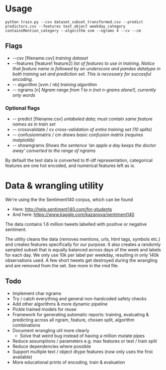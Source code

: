 # Usage

```
python train.py --csv dataset_subset_transformed.csv --predict predictors.csv --features text_object weekday_category containsMention_category --algorithm svm --ngrams 4 --cv --cm
```
## Flags

 * --csv [filename.csv] _training dataset_
 * --features [feature1 feature2] _list of features to use in training. Notice that feature name is followed by an underscore and pandas datatype in both training set and prediction set. This is necessary for succesful encoding._
 * -- algorithm [svm / nb] _training algorithm_
 * -- ngrams [n] _Ngram range from 1 to n (not n-grams alone!), currently only words_
### Optional flags
 * -- predict [filename.csv] _unlabeled data; must contain same feature names as in train set_
 * -- crossvalidate / cv _cross-validation of entire training set (10 splits)_
 * -- confusionmatrix / cm _draws basic confusion matrix (requires matplotlib)_
 * -- showngrams _Shows the sentence 'an apple a day keeps the doctor away' converted to the range of ngrams_

By default the text data is converted to tf-idf representation, categorical features are one hot encoded, and numerical features left as is.

# Data & wrangling utility

We're using the the Sentiment140 corpus, which can be found
* Here: http://help.sentiment140.com/for-students
* And here: https://www.kaggle.com/kazanova/sentiment140

The data contains 1.6 million tweets labelled with positive or negative sentiment.

The utility cleans the data (removes mentions, urls, html tags, symbols etc.) and creates features specifically for our purpose. It also creates a randomly sampled subset that is equally balanced across days of the week and labels for each day. We only use 10k per label per weekday, resulting in only 140k observations used. A few short tweets get destroyed during the wrangling and are removed from the set. See more in the rmd file.

## Todo
- Implement char ngrams
- Try / catch everything and general non-hardcoded safety checks
- Add other algorithms & more dynamic pipeline
- Pickle trained models for reuse
- Framework for generating automatic reports: training, evaluating & predicting across all ngram, feature, chosen split, algorithm combinations
- Document wrangling util more clearly
  - Solve that weird bug instead of having a million mutate pipes
- Reduce assumptions / parameters e.g. max features or test / train split
- Reduce dependencies where possible
- Support multiple text / object dtype features (now only uses the first available)
- More educational prints of encoding, train & evaluation
